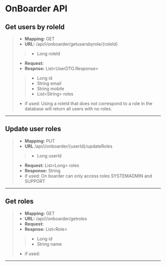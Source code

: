 # OnBoarder API
## Get users by roleId
>- **Mapping:** GET
>- **URL:** /api/i/onboarder/getusersbyrole/{roleId}
>>- Long roleId
>- **Request:** 
>- **Respnse:** List&LT;UserDTO.Response>
>>- Long id
>>- String email
>>- String mobile
>>- List&LT;String> roles 
>- if used: Using a roleId that does not correspond to a role in the database will return all users with no roles.
---
## Update user roles
>- **Mapping:** PUT
>- **URL** /api/i/onboarder/{userId}/updateRoles
>>- Long userId
>- **Request:** List&LT;Long> roles
>- **Response:** String
>- if used: On boarder can only access roles SYSTEMADMIN and SUPPORT
---
## Get roles
>- **Mapping:** GET
>- **URL:** /api/i/onboarder/getroles
>- **Request:** 
>- **Respnse:** List&LT;Role>
>>- Long id
>>- String name
>- if used:
---
